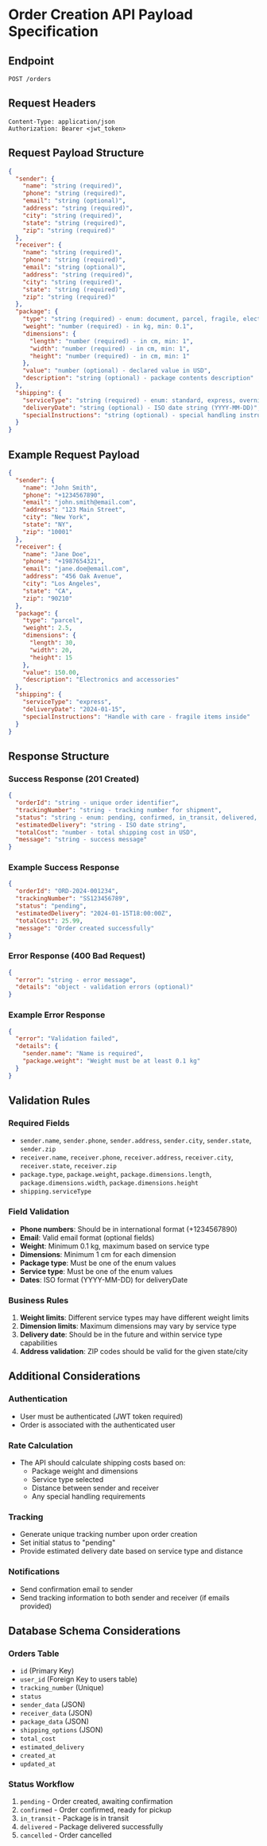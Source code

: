 # Order Creation API Payload Specification

## Endpoint
```
POST /orders
```

## Request Headers
```
Content-Type: application/json
Authorization: Bearer <jwt_token>
```

## Request Payload Structure

```json
{
  "sender": {
    "name": "string (required)",
    "phone": "string (required)",
    "email": "string (optional)",
    "address": "string (required)",
    "city": "string (required)",
    "state": "string (required)",
    "zip": "string (required)"
  },
  "receiver": {
    "name": "string (required)",
    "phone": "string (required)",
    "email": "string (optional)",
    "address": "string (required)",
    "city": "string (required)",
    "state": "string (required)",
    "zip": "string (required)"
  },
  "package": {
    "type": "string (required) - enum: document, parcel, fragile, electronics, clothing, other",
    "weight": "number (required) - in kg, min: 0.1",
    "dimensions": {
      "length": "number (required) - in cm, min: 1",
      "width": "number (required) - in cm, min: 1",
      "height": "number (required) - in cm, min: 1"
    },
    "value": "number (optional) - declared value in USD",
    "description": "string (optional) - package contents description"
  },
  "shipping": {
    "serviceType": "string (required) - enum: standard, express, overnight, economy",
    "deliveryDate": "string (optional) - ISO date string (YYYY-MM-DD)",
    "specialInstructions": "string (optional) - special handling instructions"
  }
}
```

## Example Request Payload

```json
{
  "sender": {
    "name": "John Smith",
    "phone": "+1234567890",
    "email": "john.smith@email.com",
    "address": "123 Main Street",
    "city": "New York",
    "state": "NY",
    "zip": "10001"
  },
  "receiver": {
    "name": "Jane Doe",
    "phone": "+1987654321",
    "email": "jane.doe@email.com",
    "address": "456 Oak Avenue",
    "city": "Los Angeles",
    "state": "CA",
    "zip": "90210"
  },
  "package": {
    "type": "parcel",
    "weight": 2.5,
    "dimensions": {
      "length": 30,
      "width": 20,
      "height": 15
    },
    "value": 150.00,
    "description": "Electronics and accessories"
  },
  "shipping": {
    "serviceType": "express",
    "deliveryDate": "2024-01-15",
    "specialInstructions": "Handle with care - fragile items inside"
  }
}
```

## Response Structure

### Success Response (201 Created)
```json
{
  "orderId": "string - unique order identifier",
  "trackingNumber": "string - tracking number for shipment",
  "status": "string - enum: pending, confirmed, in_transit, delivered, cancelled",
  "estimatedDelivery": "string - ISO date string",
  "totalCost": "number - total shipping cost in USD",
  "message": "string - success message"
}
```

### Example Success Response
```json
{
  "orderId": "ORD-2024-001234",
  "trackingNumber": "SS123456789",
  "status": "pending",
  "estimatedDelivery": "2024-01-15T18:00:00Z",
  "totalCost": 25.99,
  "message": "Order created successfully"
}
```

### Error Response (400 Bad Request)
```json
{
  "error": "string - error message",
  "details": "object - validation errors (optional)"
}
```

### Example Error Response
```json
{
  "error": "Validation failed",
  "details": {
    "sender.name": "Name is required",
    "package.weight": "Weight must be at least 0.1 kg"
  }
}
```

## Validation Rules

### Required Fields
- `sender.name`, `sender.phone`, `sender.address`, `sender.city`, `sender.state`, `sender.zip`
- `receiver.name`, `receiver.phone`, `receiver.address`, `receiver.city`, `receiver.state`, `receiver.zip`
- `package.type`, `package.weight`, `package.dimensions.length`, `package.dimensions.width`, `package.dimensions.height`
- `shipping.serviceType`

### Field Validation
- **Phone numbers**: Should be in international format (+1234567890)
- **Email**: Valid email format (optional fields)
- **Weight**: Minimum 0.1 kg, maximum based on service type
- **Dimensions**: Minimum 1 cm for each dimension
- **Package type**: Must be one of the enum values
- **Service type**: Must be one of the enum values
- **Dates**: ISO format (YYYY-MM-DD) for deliveryDate

### Business Rules
1. **Weight limits**: Different service types may have different weight limits
2. **Dimension limits**: Maximum dimensions may vary by service type
3. **Delivery date**: Should be in the future and within service type capabilities
4. **Address validation**: ZIP codes should be valid for the given state/city

## Additional Considerations

### Authentication
- User must be authenticated (JWT token required)
- Order is associated with the authenticated user

### Rate Calculation
- The API should calculate shipping costs based on:
  - Package weight and dimensions
  - Service type selected
  - Distance between sender and receiver
  - Any special handling requirements

### Tracking
- Generate unique tracking number upon order creation
- Set initial status to "pending"
- Provide estimated delivery date based on service type and distance

### Notifications
- Send confirmation email to sender
- Send tracking information to both sender and receiver (if emails provided)

## Database Schema Considerations

### Orders Table
- `id` (Primary Key)
- `user_id` (Foreign Key to users table)
- `tracking_number` (Unique)
- `status`
- `sender_data` (JSON)
- `receiver_data` (JSON)
- `package_data` (JSON)
- `shipping_options` (JSON)
- `total_cost`
- `estimated_delivery`
- `created_at`
- `updated_at`

### Status Workflow
1. `pending` - Order created, awaiting confirmation
2. `confirmed` - Order confirmed, ready for pickup
3. `in_transit` - Package is in transit
4. `delivered` - Package delivered successfully
5. `cancelled` - Order cancelled
